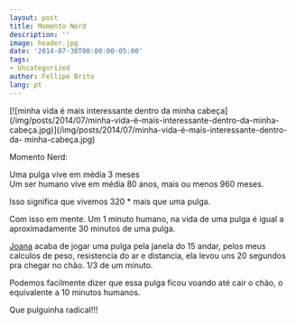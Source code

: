 ```yaml
---
layout: post
title: Momento Nerd
description: ''
image: header.jpg
date: '2014-07-30T00:00:00-05:00'
tags:
- Uncategorized
author: Fellipe Brito
lang: pt
---
```


[![minha vida é mais interessante dentro da minha
cabeça](/img/posts/2014/07/minha-vida-é-mais-interessante-dentro-da-minha-
cabeça.jpg)](/img/posts/2014/07/minha-vida-é-mais-interessante-dentro-da-
minha-cabeça.jpg)

Momento Nerd:

Uma pulga vive em média 3 meses  
Um ser humano vive em média 80 anos, mais ou menos 960 meses.

Isso significa que vivemos 320 * mais que uma pulga.

Com isso em mente. Um 1 minuto humano, na vida de uma pulga é igual a
aproximadamente 30 minutos de uma pulga.

[Joana](https://www.facebook.com/joana.fiorentini.brito) acaba de jogar uma
pulga pela janela do 15 andar, pelos meus calculos de peso, resistencia do ar
e distancia, ela levou uns 20 segundos pra chegar no chão. 1/3 de um minuto.

Podemos facilmente dizer que essa pulga ficou voando até cair o chão, o
equivalente a 10 minutos humanos.

Que pulguinha radical!!!

